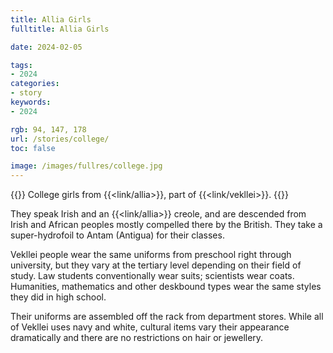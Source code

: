 ```yaml
---
title: Allia Girls
fulltitle: Allia Girls

date: 2024-02-05

tags:
- 2024
categories:
- story
keywords:
- 2024

rgb: 94, 147, 178
url: /stories/college/
toc: false

image: /images/fullres/college.jpg
---
```

{{<note caption>}}
College girls from {{<link/allia>}}, part of {{<link/vekllei>}}.
{{</note>}}

They speak Irish and an {{<link/allia>}} creole, and are descended from Irish and African peoples mostly compelled there by the British. They take a super-hydrofoil to Antam (Antigua) for their classes.

Vekllei people wear the same uniforms from preschool right through university, but they vary at the tertiary level depending on their field of study. Law students conventionally wear suits; scientists wear coats. Humanities, mathematics and other deskbound types wear the same styles they did in high school.

Their uniforms are assembled off the rack from department stores. While all of Vekllei uses navy and white, cultural items vary their appearance dramatically and there are no restrictions on hair or jewellery.